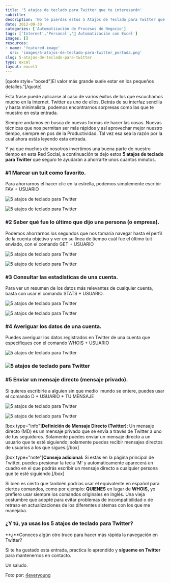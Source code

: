 ```yaml
---
title: '5 atajos de teclado para Twitter que te interesarán'
subtitle: 
description: 'No te pierdas estos 5 Atajos de Teclado para Twitter que seguro te ahorarán tiempo mientras navegas por esta Red Social.'
date: 2012-09-30
categories: ['Automatización de Procesos de Negocio']
tags: ['Internet','Personal','🤖 Automatización con Excel']
images: []
resources: 
- name: 'featured-image'
  src: 'images/5-atajos-de-teclado-para-twitter_portada.png'
slug: 5-atajos-de-teclado-para-twitter
type: excel
layout: excel1
---
```


\[quote style="boxed"\]El valor más grande suele estar en los pequeños detalles.”\[/quote\]

Esta frase puede aplicarse al caso de varios éxitos de los que escuchamos mucho en la Internet. Twitter es uno de ellos. Detrás de su interfaz sencilla y hasta minimalista, podemos encontrarnos sorpresas como las que te muestro en esta entrada.

Siempre andamos en busca de nuevas formas de hacer las cosas. Nuevas técnicas que nos permitan ser más rápidos y así aprovechar mejor nuestro tiempo, siempre en pos de la Productividad. Tal vez esa sea la razón por la cual ahora estás leyendo esta entrada.

Y ya que muchos de nosotros invertimos una buena parte de nuestro tiempo en esta Red Social, a continuación te dejo estos **5 atajos de teclado para Twitter** que seguro te ayudarán a ahorrarte unos cuantos minutos.

### #1 Marcar un tuit como favorito.

Para ahorrarnos el hacer clic en la estrella, podemos simplemente escribir FAV + USUARIO

![5 atajos de teclado para Twitter](images/comando-fav-twitter.png "Comando FAV")

![5 atajos de teclado para Twitter](images/comando-fav-twitter-2.png "Resultado comando FAV")

### #2 Saber qué fue lo último que dijo una persona (o empresa).

Podemos ahorrarnos los segundos que nos tomaría navegar hasta el perfil de la cuenta objetivo y ver en su línea de tiempo cuál fue el último tuit enviado, con el comando GET + USUARIO

![5 atajos de teclado para Twitter](images/comando-get-twitter.png "Comando GET")

![5 atajos de teclado para Twitter](images/comando-get-twitter-2.png "Resultado comando GET")

### #3 Consultar las estadísticas de una cuenta.

Para ver un resumen de los datos más relevantes de cualquier cuenta, basta con usar el comando STATS + USUARIO.

![5 atajos de teclado para Twitter](images/comando-stats-twitter.png "Comando STATS")

![5 atajos de teclado para Twitter](images/comando-stats-twitter-2.png "Resultado comando STATS")

### #4 Averiguar los datos de una cuenta.

Puedes averiguar los datos registrados en Twitter de una cuenta que especifiques con el comando WHOIS + USUARIO

![5 atajos de teclado para Twitter](images/comando-whois-twitter.png "Comando WHOIS")

### ![5 atajos de teclado para Twitter](images/comando-whois-twitter2.png "Comando Whois")

### #5 Enviar un mensaje directo (mensaje privado).

Si quieres escribirle a alguien sin que medio  mundo se entere, puedes usar el comando D + USUARIO + TU MENSAJE

![5 atajos de teclado para Twitter](images/comando-d-twitter.png "Comando D")

![5 atajos de teclado para Twitter](images/comando-d-twitter2.png "Resultado de comando D")

\[box type="info"\]**Definición de Mensaje Directo (Twitter)**: Un mensaje directo (MD) es un mensaje privado que se envía a través de Twitter a uno de tus seguidores. Solamente puedes enviar un mensaje directo a un usuario que te esté siguiendo; solamente puedes recibir mensajes directos de usuarios a los que sigues.\[/box\]

\[box type="note"\]**Consejo adicional:** Si estás en la página principal de Twitter, puedes presionar la tecla ‘M’ y automáticamente aparecerá un cuadro en el que podrás escribir un mensaje directo a cualquier persona que te esté siguiendo.\[/box\]

Si bien es cierto que también podrías usar el equivalente en español para ciertos comandos, como por ejemplo: **QUIENES** en lugar de **WHOIS,** yo prefiero usar siempre los comandos originales en inglés. Una vieja costumbre que adopté para evitar problemas de incompatibilidad o de retraso en actualizaciones de los diferentes sistemas con los que me manejaba.

### ¿Y tú, ya usas los 5 atajos de teclado para Twitter?

**¿**Conoces algún otro truco para hacer más rápida la navegación en Twitter?

Si te ha gustado esta entrada, practica lo aprendido y **sígueme en Twitter** para mantenernos en contacto.

Un saludo.

Foto por: [4everyoung](http://www.flickr.com/photos/4everyoung/523272655/ "Flickr")
